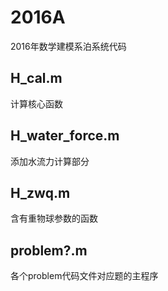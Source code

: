 # 2016A
2016年数学建模系泊系统代码

## H_cal.m
计算核心函数

## H_water_force.m
添加水流力计算部分

## H_zwq.m
含有重物球参数的函数

## problem?.m
各个problem代码文件对应题的主程序

